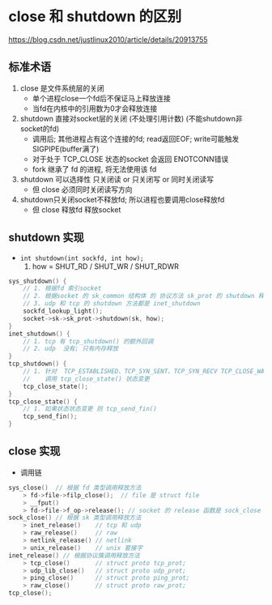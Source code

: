 # close 和 shutdown 的区别
https://blog.csdn.net/justlinux2010/article/details/20913755
## 标准术语
1. close 是文件系统层的关闭
    + 单个进程close一个fd后不保证马上释放连接
    + 当fd在内核中的引用数为0才会释放连接
2. shutdown 直接对socket层的关闭 (不处理引用计数) (不能shutdown非socket的fd)
    + 调用后; 其他进程占有这个连接的fd; read返回EOF; write可能触发SIGPIPE(buffer满了)
    + 对于处于 TCP_CLOSE 状态的socket 会返回 ENOTCONN错误
    + fork 继承了 fd 的进程, 将无法使用该 fd
3. shutdown 可以选择性 只关闭读 or 只关闭写 or 同时关闭读写
    + 但 close 必须同时关闭读写方向
4. shutdown只关闭socket不释放fd; 所以进程也要调用close释放fd
    + 但 close 释放fd 释放socket

## shutdown 实现
+ `int shutdown(int sockfd, int how);`
    1. how = SHUT_RD / SHUT_WR / SHUT_RDWR
```c++
sys_shutdown() {
    // 1. 根据fd 索引socket
    // 2. 根据socket 的 sk_common 结构体 的 协议方法 sk_prot 的 shutdown 释放
    // 3. udp 和 tcp 的 shutdown 方法都是 inet_shutdown
    sockfd_lookup_light(); 
    socket->sk->sk_prot->shutdown(sk, how);
}
inet_shutdown() {
    // 1. tcp 有 tcp_shutdown() 的额外回调
    // 2. udp  没有; 只有内存释放
}
tcp_shutdown() {
    // 1. 针对  TCP_ESTABLISHED、TCP_SYN_SENT、TCP_SYN_RECV TCP_CLOSE_WAIT
    //    调用 tcp_close_state() 状态变更
    tcp_close_state();
}
tcp_close_state() {
    // 1. 如果状态状态变更 则 tcp_send_fin()
    tcp_send_fin();
}
```

## close 实现
+ 调用链
```c++
sys_close()  // 根据 fd 类型调用释放方法
    > fd->file->filp_close();  // file 是 struct file
    > __fput()
    > fd->file->f_op->release(); // socket 的 release 函数是 sock_close
sock_close() // 根据 sk 类型调用释放方法
    > inet_release()    // tcp 和 udp
    > raw_release()     // raw
    > netlink_release() // netlink
    > unix_release()    // unix 套接字
inet_release() // 根据协议簇调用释放方法
    > tcp_close()       // struct proto tcp_prot;
    > udp_lib_close()   // struct proto udp_prot;
    > ping_close()      // struct proto ping_prot;
    > raw_close()       // struct proto raw_prot;
tcp_close();
```
